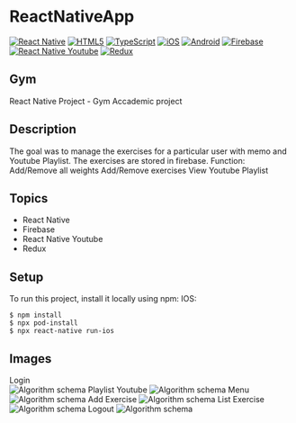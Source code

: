 # ReactNativeApp
[![React Native](https://img.shields.io/badge/React_Native-Mobile_Development-blue)](https://reactnative.dev/)
[![HTML5](https://img.shields.io/badge/HTML5-Markup_Language-orange)](https://developer.mozilla.org/en-US/docs/Web/Guide/HTML/HTML5)
[![TypeScript](https://img.shields.io/badge/TypeScript-Programming_Language-blue)](https://www.typescriptlang.org/)
[![iOS](https://img.shields.io/badge/iOS-App_Development-lightgrey)](https://developer.apple.com/ios/)
[![Android](https://img.shields.io/badge/Android-App_Development-green)](https://developer.android.com/)
[![Firebase](https://img.shields.io/badge/Firebase-Backend_as_a_Service-yellow)](https://firebase.google.com/)
[![React Native Youtube](https://img.shields.io/badge/React_Native_Youtube-Video_Integration-red)](https://github.com/inProgress-team/react-native-youtube)
[![Redux](https://img.shields.io/badge/Redux-State_Management-purple)](https://redux.js.org/)


## Gym
React Native Project - Gym Accademic project
## Description

The goal was to manage the exercises for a particular user with memo and Youtube Playlist. The exercises are stored in firebase.
Function:
Add/Remove all weights
Add/Remove exercises
View Youtube Playlist
## Topics
* React Native
* Firebase
* React Native Youtube
* Redux

## Setup
To run this project, install it locally using npm:
IOS:

```
$ npm install
$ npx pod-install
$ npx react-native run-ios

```

## Images
Login   
![Algorithm schema](./images/Screen1.png)
Playlist Youtube
![Algorithm schema](./images/Screen2.png)
Menu
![Algorithm schema](./images/Screen3.png)
Add Exercise
![Algorithm schema](./images/Screen4.png)
List Exercise
![Algorithm schema](./images/Screen5.png)
Logout
![Algorithm schema](./images/Screen5.png)


